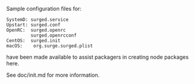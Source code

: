 Sample configuration files for:
```
SystemD: surged.service
Upstart: surged.conf
OpenRC:  surged.openrc
         surged.openrcconf
CentOS:  surged.init
macOS:    org.surge.surged.plist
```
have been made available to assist packagers in creating node packages here.

See doc/init.md for more information.
